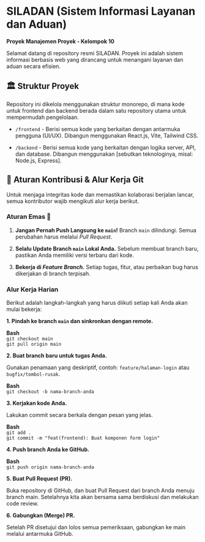 # SILADAN (Sistem Informasi Layanan dan Aduan)
**Proyek Manajemen Proyek - Kelompok 10**

Selamat datang di repository resmi SILADAN. Proyek ini adalah sistem informasi berbasis web yang dirancang untuk menangani layanan dan aduan secara efisien.

## 🏛️ Struktur Proyek
Repository ini dikelola menggunakan struktur monorepo, di mana kode untuk frontend dan backend berada dalam satu repository utama untuk mempermudah pengelolaan.

- ```/frontend``` - Berisi semua kode yang berkaitan dengan antarmuka pengguna (UI/UX). Dibangun menggunakan React.js, Vite, Tailwind CSS.

- ```/backend``` - Berisi semua kode yang berkaitan dengan logika server, API, dan database. Dibangun menggunakan [sebutkan teknologinya, misal: Node.js, Express].

## 🚀 Aturan Kontribusi & Alur Kerja Git
Untuk menjaga integritas kode dan memastikan kolaborasi berjalan lancar, semua kontributor wajib mengikuti alur kerja berikut.

### Aturan Emas 🥇
1. **Jangan Pernah Push Langsung ke ```main```!** Branch ```main``` dilindungi. Semua perubahan harus melalui *Pull Request*.

2. **Selalu Update Branch ```main``` Lokal Anda.** Sebelum membuat branch baru, pastikan Anda memiliki versi terbaru dari kode.

3. **Bekerja di *Feature Branch.*** Setiap tugas, fitur, atau perbaikan bug harus dikerjakan di branch terpisah.

### Alur Kerja Harian
Berikut adalah langkah-langkah yang harus diikuti setiap kali Anda akan mulai bekerja:

**1. Pindah ke branch ```main``` dan sinkronkan dengan remote.**

**Bash** <br>
```git checkout main``` <br>
```git pull origin main```

**2. Buat branch baru untuk tugas Anda.**

Gunakan penamaan yang deskriptif, contoh: ```feature/halaman-login``` atau ```bugfix/tombol-rusak```.

**Bash** <br>
```git checkout -b nama-branch-anda```

**3. Kerjakan kode Anda.**

Lakukan commit secara berkala dengan pesan yang jelas.

**Bash** <br>
```git add .``` <br>
```git commit -m "feat(frontend): Buat komponen form login"``` <br>

**4. Push branch Anda ke GitHub.**

**Bash** <br>
```git push origin nama-branch-anda``` 

**5. Buat Pull Request (PR).**

Buka repository di GitHub, dan buat Pull Request dari branch Anda menuju branch main. Setelahnya kita akan bersama sama berdiskusi dan melakukan code review.

**6. Gabungkan (Merge) PR.**

Setelah PR disetujui dan lolos semua pemeriksaan, gabungkan ke main melalui antarmuka GitHub.

